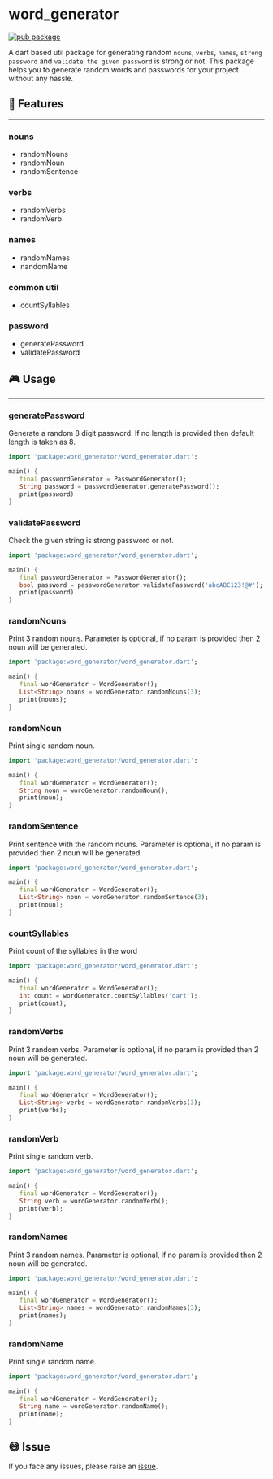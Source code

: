 # word_generator

[![pub package](https://img.shields.io/pub/v/word_generator.svg)](https://pub.dev/packages/word_generator)

A dart based util package for generating random `nouns`, `verbs`, `names`, `strong password` and `validate the given password` is strong or not. This package helps you to generate random words and passwords for your project without any hassle.

## 🚀 Features

<hr/>

### nouns

- randomNouns
- randomNoun
- randomSentence

### verbs

- randomVerbs
- randomVerb

### names

- randomNames
- nandomName

### common util

- countSyllables

### password

- generatePassword
- validatePassword

## 🎮 Usage

<hr/>

### generatePassword

Generate a random 8 digit password. If no length is provided then default length is taken as 8.

```dart
import 'package:word_generator/word_generator.dart';

main() {
   final passwordGenerator = PasswordGenerator();
   String password = passwordGenerator.generatePassword();
   print(password)
}
```

### validatePassword

Check the given string is strong password or not.

```dart
import 'package:word_generator/word_generator.dart';

main() {
   final passwordGenerator = PasswordGenerator();
   bool password = passwordGenerator.validatePassword('abcABC123!@#');
   print(password)
}
```

### randomNouns

Print 3 random nouns. Parameter is optional, if no param is provided then 2 noun will be generated.

```dart
import 'package:word_generator/word_generator.dart';

main() {
   final wordGenerator = WordGenerator();
   List<String> nouns = wordGenerator.randomNouns(3);
   print(nouns);
}
```

### randomNoun

Print single random noun.

```dart
import 'package:word_generator/word_generator.dart';

main() {
   final wordGenerator = WordGenerator();
   String noun = wordGenerator.randomNoun();
   print(noun);
}
```

### randomSentence

Print sentence with the random nouns. Parameter is optional, if no param is provided then 2 noun will be generated.

```dart
import 'package:word_generator/word_generator.dart';

main() {
   final wordGenerator = WordGenerator();
   List<String> noun = wordGenerator.randomSentence(3);
   print(noun);
}
```

### countSyllables

Print count of the syllables in the word

```dart
import 'package:word_generator/word_generator.dart';

main() {
   final wordGenerator = WordGenerator();
   int count = wordGenerator.countSyllables('dart');
   print(count);
}
```

### randomVerbs

Print 3 random verbs. Parameter is optional, if no param is provided then 2 noun will be generated.

```dart
import 'package:word_generator/word_generator.dart';

main() {
   final wordGenerator = WordGenerator();
   List<String> verbs = wordGenerator.randomVerbs(3);
   print(verbs);
}
```

### randomVerb

Print single random verb.

```dart
import 'package:word_generator/word_generator.dart';

main() {
   final wordGenerator = WordGenerator();
   String verb = wordGenerator.randomVerb();
   print(verb);
}
```

### randomNames

Print 3 random names. Parameter is optional, if no param is provided then 2 noun will be generated.

```dart
import 'package:word_generator/word_generator.dart';

main() {
   final wordGenerator = WordGenerator();
   List<String> names = wordGenerator.randomNames(3);
   print(names);
}
```

### randomName

Print single random name.

```dart
import 'package:word_generator/word_generator.dart';

main() {
   final wordGenerator = WordGenerator();
   String name = wordGenerator.randomName();
   print(name);
}
```

## 😅 Issue

If you face any issues, please raise an [issue](https://github.com/KathirvelChandrasekaran/word_generator/issues).
